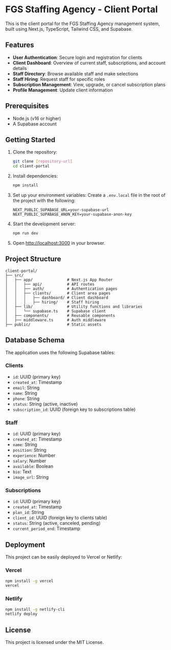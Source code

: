 # FGS Staffing Agency - Client Portal

This is the client portal for the FGS Staffing Agency management system, built using Next.js, TypeScript, Tailwind CSS, and Supabase.

## Features

- **User Authentication**: Secure login and registration for clients
- **Client Dashboard**: Overview of current staff, subscriptions, and account details
- **Staff Directory**: Browse available staff and make selections
- **Staff Hiring**: Request staff for specific roles
- **Subscription Management**: View, upgrade, or cancel subscription plans
- **Profile Management**: Update client information

## Prerequisites

- Node.js (v16 or higher)
- A Supabase account

## Getting Started

1. Clone the repository:
   ```bash
   git clone [repository-url]
   cd client-portal
   ```

2. Install dependencies:
   ```bash
   npm install
   ```

3. Set up your environment variables:
   Create a `.env.local` file in the root of the project with the following:
   ```
   NEXT_PUBLIC_SUPABASE_URL=your-supabase-url
   NEXT_PUBLIC_SUPABASE_ANON_KEY=your-supabase-anon-key
   ```

4. Start the development server:
   ```bash
   npm run dev
   ```

5. Open [http://localhost:3000](http://localhost:3000) in your browser.

## Project Structure

```
client-portal/
├── src/
│   ├── app/               # Next.js App Router
│   │   ├── api/           # API routes
│   │   ├── auth/          # Authentication pages
│   │   ├── clients/       # Client area pages
│   │   │   ├── dashboard/ # Client dashboard
│   │   │   ├── hiring/    # Staff hiring
│   ├── lib/               # Utility functions and libraries
│   │   └── supabase.ts    # Supabase client
│   ├── components/        # Reusable components
│   ├── middleware.ts      # Auth middleware
├── public/                # Static assets
```

## Database Schema

The application uses the following Supabase tables:

### Clients
- `id`: UUID (primary key)
- `created_at`: Timestamp
- `email`: String
- `name`: String
- `phone`: String
- `status`: String (active, inactive)
- `subscription_id`: UUID (foreign key to subscriptions table)

### Staff
- `id`: UUID (primary key)
- `created_at`: Timestamp
- `name`: String
- `position`: String
- `experience`: Number
- `salary`: Number
- `available`: Boolean
- `bio`: Text
- `image_url`: String

### Subscriptions
- `id`: UUID (primary key)
- `created_at`: Timestamp
- `plan_id`: String
- `client_id`: UUID (foreign key to clients table)
- `status`: String (active, canceled, pending)
- `current_period_end`: Timestamp

## Deployment

This project can be easily deployed to Vercel or Netlify:

### Vercel
```bash
npm install -g vercel
vercel
```

### Netlify
```bash
npm install -g netlify-cli
netlify deploy
```

## License

This project is licensed under the MIT License.
